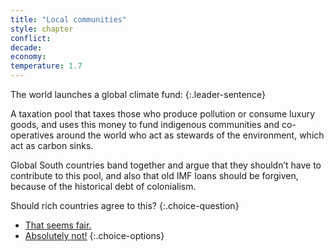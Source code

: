 ```yaml
---
title: "Local communities"
style: chapter
conflict: 
decade: 
economy: 
temperature: 1.7
---
```


The world launches a global climate fund:
{:.leader-sentence}

A taxation pool that taxes those who produce pollution or consume luxury goods, and uses this money to fund indigenous communities and co-operatives around the world who act as stewards of the environment, which act as carbon sinks.

Global South countries band together and argue that they shouldn’t have to contribute to this pool, and also that old IMF loans should be forgiven, because of the historical debt of colonialism.

Should rich countries agree to this?
{:.choice-question}

- [That seems fair.](chapter_global-climate-fund.html)
- [Absolutely not!](chapter_later-global-south-strike.html)
{:.choice-options}
